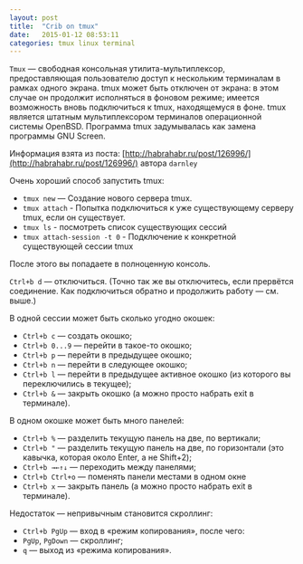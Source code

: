 ```yaml
---
layout: post
title:  "Crib on tmux"
date:   2015-01-12 08:53:11
categories: tmux linux terminal
---
```


`Tmux` — свободная консольная утилита-мультиплексор, предоставляющая пользователю доступ к нескольким терминалам в рамках одного экрана. tmux может быть отключен от экрана: в этом случае он продолжит исполняться в фоновом режиме; имеется возможность вновь подключиться к tmux, находящемуся в фоне. tmux является штатным мультиплексором терминалов операционной системы OpenBSD. Программа tmux задумывалась как замена программы GNU Screen.


Информация взята из поста: [http://habrahabr.ru/post/126996/](http://habrahabr.ru/post/126996/) автора `darnley`

Очень хороший способ запустить tmux:

- `tmux new` — Создание нового сервера tmux.
- `tmux attach` - Попытка подключиться к уже существующему серверу tmux, если он существует.
- `tmux ls` - посмотреть список существующих сессий
- `tmux attach-session -t 0` - Подключение к конкретной существующей сессии tmux 

После этого вы попадаете в полноценную консоль.

`Ctrl+b d` — отключиться. (Точно так же вы отключитесь, если прервётся соединение. Как подключиться обратно и продолжить работу — см. выше.)

В одной сессии может быть сколько угодно окошек:

- `Ctrl+b c` — создать окошко;
- `Ctrl+b 0...9` — перейти в такое-то окошко;
- `Ctrl+b p` — перейти в предыдущее окошко;
- `Ctrl+b n` — перейти в следующее окошко;
- `Ctrl+b l` — перейти в предыдущее активное окошко (из которого вы переключились в текущее);
- `Ctrl+b &` — закрыть окошко (а можно просто набрать exit в терминале).

В одном окошке может быть много панелей:

- `Ctrl+b %` — разделить текущую панель на две, по вертикали;
- `Ctrl+b "` — разделить текущую панель на две, по горизонтали (это кавычка, которая около Enter, а не Shift+2);
- `Ctrl+b →←↑↓` — переходить между панелями;
- `Ctrl+b Ctrl+o` — поменять панели местами в одном окне
- `Ctrl+b x` — закрыть панель (а можно просто набрать exit в терминале).

Недостаток — непривычным становится скроллинг:

- `Ctrl+b PgUp` — вход в «режим копирования», после чего:
- `PgUp`, `PgDown` — скроллинг;
- `q` — выход из «режима копирования». 